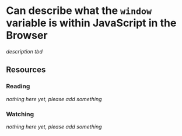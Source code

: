 # Can describe what the `window` variable is within JavaScript in the Browser

_description tbd_

## Resources

### Reading

_nothing here yet, please add something_

### Watching

_nothing here yet, please add something_
